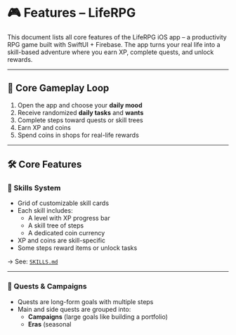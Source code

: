 # 🎮 Features – LifeRPG

This document lists all core features of the LifeRPG iOS app – a productivity RPG game built with SwiftUI + Firebase. The app turns your real life into a skill-based adventure where you earn XP, complete quests, and unlock rewards.

---

## 🧠 Core Gameplay Loop

1. Open the app and choose your **daily mood**
2. Receive randomized **daily tasks** and **wants**
3. Complete steps toward quests or skill trees
4. Earn XP and coins
5. Spend coins in shops for real-life rewards

---

## 🛠️ Core Features

### 🧩 Skills System
- Grid of customizable skill cards
- Each skill includes:
  - A level with XP progress bar
  - A skill tree of steps
  - A dedicated coin currency
- XP and coins are skill-specific
- Some steps reward items or unlock tasks

→ See: [`SKILLS.md`](SKILLS.md)

---

### 🎯 Quests & Campaigns
- Quests are long-form goals with multiple steps
- Main and side quests are grouped into:
  - **Campaigns** (large goals like building a portfolio)
  - **Eras** (seasonal
